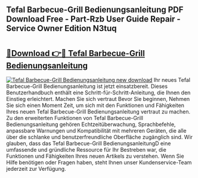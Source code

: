## Tefal Barbecue-Grill Bedienungsanleitung PDF Download Free - Part-Rzb User Guide Repair - Service Owner Edition N3tuq

# <h2><a href="http://df3e9t.blite.top/?on=Tefal+Barbecue-Grill+Bedienungsanleitung">🔗Download 👉🔴 Tefal Barbecue-Grill Bedienungsanleitung</a></h2>

[![Tefal Barbecue-Grill Bedienungsanleitung new download](https://i.imgur.com/lujVjoI.png)](http://df3e9t.blite.top/?on=Tefal+Barbecue-Grill+Bedienungsanleitung)
Ihr neues Tefal Barbecue-Grill Bedienungsanleitung ist jetzt einsatzbereit. Dieses Benutzerhandbuch enthält eine Schritt-für-Schritt-Anleitung, die Ihnen den Einstieg erleichtert. Machen Sie sich vertraut Bevor Sie beginnen, Nehmen Sie sich einen Moment Zeit, um sich mit den Funktionen und Fähigkeiten Ihres neuen Tefal Barbecue-Grill Bedienungsanleitung vertraut zu machen. Zu den erweiterten Funktionen von Tefal Barbecue-Grill Bedienungsanleitung gehören Echtzeitüberwachung, Sprachbefehle, anpassbare Warnungen und Kompatibilität mit mehreren Geräten, die alle über die schlanke und benutzerfreundliche Oberfläche zugänglich sind. Wir glauben, dass das Tefal Barbecue-Grill BedienungsanleitungD eine umfassende und gründliche Ressource für Ihr Bestreben war, die Funktionen und Fähigkeiten Ihres neuen Artikels zu verstehen. Wenn Sie Hilfe benötigen oder Fragen haben, steht Ihnen unser Kundenservice-Team jederzeit zur Verfügung.
